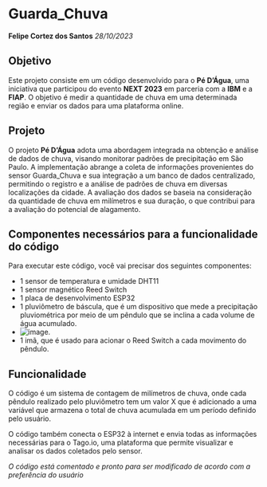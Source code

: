 # Guarda_Chuva
**Felipe Cortez dos Santos**
*28/10/2023*

## Objetivo
Este projeto consiste em um código desenvolvido para o **Pé D’Água**, uma iniciativa que participou do evento **NEXT 2023** em parceria com a **IBM** e a **FIAP**. O objetivo é medir a quantidade de chuva em uma determinada região e enviar os dados para uma plataforma online.

## Projeto
O projeto **Pé D’Água** adota uma abordagem integrada na obtenção e análise de dados de chuva, visando monitorar padrões de precipitação em São Paulo. A implementação abrange a coleta de informações provenientes do sensor Guarda_Chuva e sua integração a um banco de dados centralizado, permitindo o registro e a análise de padrões de chuva em diversas localizações da cidade. A avaliação dos dados se baseia na consideração da quantidade de chuva em milímetros e sua duração, o que contribui para a avaliação do potencial de alagamento.

## Componentes necessários para a funcionalidade do código
Para executar este código, você vai precisar dos seguintes componentes:

- 1 sensor de temperatura e umidade DHT11
- 1 sensor magnético Reed Switch
- 1 placa de desenvolvimento ESP32
- 1 pluviômetro de báscula, que é um dispositivo que mede a precipitação pluviométrica por meio de um pêndulo que se inclina a cada volume de água acumulado.
- ![image](http://www.c2o.pro.br/proj/pluviometro/figuras/animacao_pluviometro_bascula.gif).
- 1 imã, que é usado para acionar o Reed Switch a cada movimento do pêndulo.

## Funcionalidade
O código é um sistema de contagem de milímetros de chuva, onde cada pêndulo realizado pelo pluviômetro tem um valor X que é adicionado a uma variável que armazena o total de chuva acumulada em um período definido pelo usuário.

O código também conecta o ESP32 à internet e envia todas as informações necessárias para o Tago.io, uma plataforma que permite visualizar e analisar os dados coletados pelo sensor.

*O código está comentado e pronto para ser modificado de acordo com a preferência do usuário*

